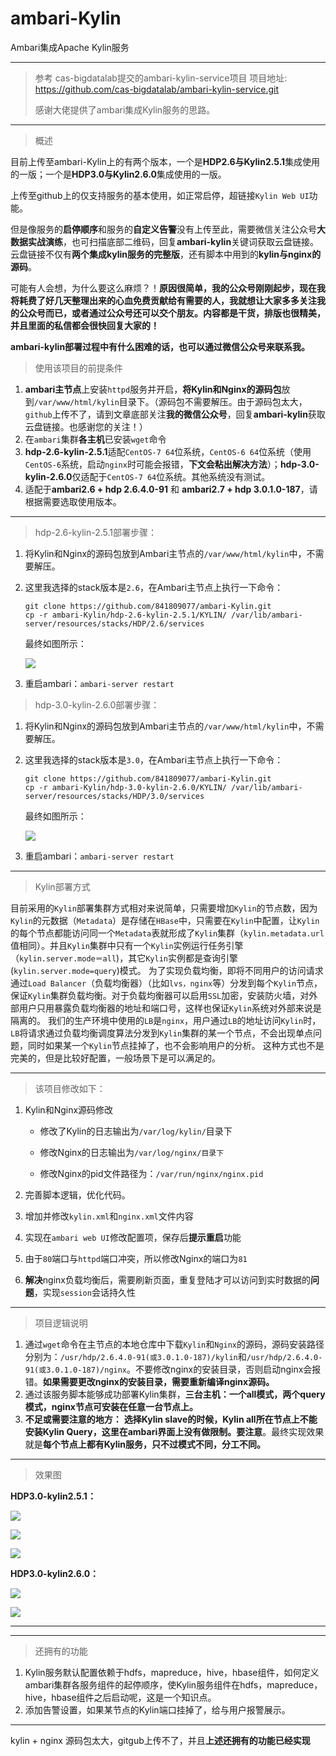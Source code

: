 # ambari-Kylin
Ambari集成Apache Kylin服务

---

> 参考 cas-bigdatalab提交的ambari-kylin-service项目
> 项目地址: https://github.com/cas-bigdatalab/ambari-kylin-service.git
>
> 感谢大佬提供了ambari集成Kylin服务的思路。

---


> 概述

目前上传至ambari-Kylin上的有两个版本，一个是**HDP2.6与Kylin2.5.1**集成使用的一版；一个是**HDP3.0与Kylin2.6.0**集成使用的一版。

上传至github上的仅支持服务的基本使用，如正常启停，超链接`Kylin Web UI`功能。

但是像服务的**启停顺序**和服务的**自定义告警**没有上传至此，需要微信关注公众号**大数据实战演练**，也可扫描底部二维码，回复**ambari-kylin**关键词获取云盘链接。云盘链接不仅有**两个集成kylin服务的完整版**，还有脚本中用到的**kylin与nginx的源码**。

可能有人会想，为什么要这么麻烦？！**原因很简单，我的公众号刚刚起步，现在我将耗费了好几天整理出来的心血免费贡献给有需要的人，我就想让大家多多关注我的公众号而已，或者通过公众号还可以交个朋友。内容都是干货，排版也很精美，并且里面的私信都会很快回复大家的！**

**ambari-kylin部署过程中有什么困难的话，也可以通过微信公众号来联系我。**

> 使用该项目的前提条件

1. **ambari主节点**上安装`httpd`服务并开启，**将Kylin和Nginx的源码包**放到`/var/www/html/kylin`目录下。（源码包不需要解压。由于源码包太大，`github`上传不了，请到文章底部关注**我的微信公众号**，回复**ambari-kylin**获取云盘链接。也感谢您的关注！）
2. 在`ambari`集群**各主机**已安装`wget`命令
3. **hdp-2.6-kylin-2.5.1**适配`CentOS-7 64`位系统，`CentOS-6 64`位系统（使用`CentOS-6`系统，启动`nginx`时可能会报错，**下文会粘出解决方法**）；**hdp-3.0-kylin-2.6.0**仅适配于`CentOS-7 64`位系统。其他系统没有测试。
4. 适配于**ambari2.6 + hdp 2.6.4.0-91** 和 **ambari2.7 + hdp 3.0.1.0-187**，请根据需要选取使用版本。

---

> hdp-2.6-kylin-2.5.1部署步骤：

1. 将Kylin和Nginx的源码包放到Ambari主节点的`/var/www/html/kylin`中，不需要解压。

2. 这里我选择的stack版本是`2.6`，在Ambari主节点上执行一下命令：

   ```shell
   git clone https://github.com/841809077/ambari-Kylin.git
   cp -r ambari-Kylin/hdp-2.6-kylin-2.5.1/KYLIN/ /var/lib/ambari-server/resources/stacks/HDP/2.6/services
   ```

   最终如图所示：

   ![](https://cdn.jsdelivr.net/gh/841809077/blog-img/20190101/20190124234507.jpg)

3. 重启ambari：`ambari-server restart`

> hdp-3.0-kylin-2.6.0部署步骤：

1. 将Kylin和Nginx的源码包放到Ambari主节点的`/var/www/html/kylin`中，不需要解压。

2. 这里我选择的stack版本是`3.0`，在Ambari主节点上执行一下命令：

   ```shell
   git clone https://github.com/841809077/ambari-Kylin.git
   cp -r ambari-Kylin/hdp-3.0-kylin-2.6.0/KYLIN/ /var/lib/ambari-server/resources/stacks/HDP/3.0/services
   ```

   最终如图所示：

   ![](https://cdn.jsdelivr.net/gh/841809077/blog-img/20190301/20190312220020.jpg)

3. 重启ambari：`ambari-server restart`

---

> Kylin部署方式

目前采用的`Kylin`部署集群方式相对来说简单，只需要增加`Kylin`的节点数，因为`Kylin`的元数据（`Metadata`）是存储在`HBase`中，只需要在`Kylin`中配置，让`Kylin`的每个节点都能访问同一个`Metadata`表就形成了`Kylin`集群（`kylin.metadata.url` 值相同）。并且`Kylin`集群中只有一个`Kylin`实例运行任务引擎（`kylin.server.mode＝all`)，其它`Kylin`实例都是查询引擎(`kylin.server.mode=query`)模式。
为了实现负载均衡，即将不同用户的访问请求通过`Load Balancer`（负载均衡器）（比如`lvs，nginx`等）分发到每个`Kylin`节点，保证`Kylin`集群负载均衡。对于负载均衡器可以启用`SSL`加密，安装防火墙，对外部用户只用暴露负载均衡器的地址和端口号，这样也保证`Kylin`系统对外部来说是隔离的。
我们的生产环境中使用的`LB`是`nginx`，用户通过`LB`的地址访问`Kylin`时，`LB`将请求通过负载均衡调度算法分发到`Kylin`集群的某一个节点，不会出现单点问题，同时如果某一个`Kylin`节点挂掉了，也不会影响用户的分析。
这种方式也不是完美的，但是比较好配置，一般场景下是可以满足的。

---

> 该项目修改如下：

1. Kylin和Nginx源码修改

   - 修改了Kylin的日志输出为`/var/log/kylin/`目录下

   - 修改Nginx的日志输出为`/var/log/nginx/目录下`

   - 修改Nginx的pid文件路径为：`/var/run/nginx/nginx.pid`
2. 完善脚本逻辑，优化代码。
3. 增加并修改`kylin.xml`和`nginx.xml`文件内容
4. 实现在`ambari web UI`修改配置项，保存后**提示重启**功能
5. 由于`80`端口与`httpd`端口冲突，所以修改Nginx的端口为`81`
6. **解决**nginx负载均衡后，需要刷新页面，重复登陆才可以访问到实时数据的**问题**，实现`session`会话持久性

---

> 项目逻辑说明

1. 通过`wget`命令在主节点的本地仓库中下载`Kylin`和`Nginx`的源码，源码安装路径分别为：`/usr/hdp/2.6.4.0-91(或3.0.1.0-187)/kylin`和`/usr/hdp/2.6.4.0-91(或3.0.1.0-187)/nginx`。不要修改nginx的安装目录，否则启动nginx会报错。**如果需要更改nginx的安装目录，需要重新编译nginx源码。**
2. 通过该服务脚本能够成功部署Kylin集群，**三台主机：一个all模式，两个query模式，nginx节点可安装在任意一台节点上。**
3. **不足或需要注意的地方：** **选择Kylin slave的时候，Kylin all所在节点上不能安装Kylin Query，这里在ambari界面上没有做限制。要注意**。最终实现效果就是**每个节点上都有Kylin服务，只不过模式不同，分工不同。**

---

> 效果图

**HDP3.0-kylin2.5.1：**

![](https://cdn.jsdelivr.net/gh/841809077/blog-img/20181110/20181214222045.jpg)

![](https://cdn.jsdelivr.net/gh/841809077/blog-img/20181110/20181214223927.png)

![](https://cdn.jsdelivr.net/gh/841809077/blog-img/20181110/20181213234222.jpg)

**HDP3.0-kylin2.6.0：**

![](https://cdn.jsdelivr.net/gh/841809077/blog-img/20190301/20190312220225.jpg)

![](https://cdn.jsdelivr.net/gh/841809077/blog-img/20190301/20190312220751.jpg)

---


---

> 还拥有的功能

1. Kylin服务默认配置依赖于hdfs，mapreduce，hive，hbase组件，如何定义ambari集群各服务组件的起停顺序，使Kylin服务组件在hdfs，mapreduce，hive，hbase组件之后启动呢，这是一个知识点。
2. 添加告警设置，如果某节点的Kylin端口挂掉了，给与用户报警展示。

---
kylin + nginx 源码包太大，gitgub上传不了，并且**上述还拥有的功能已经实现**
